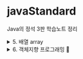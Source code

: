 # javaStandard

Java의 정석 3판 학습노트 정리

<details>
<summary>5. 배열 array</summary>
<div markdown="1">       

## 5. 배열 array

### 1. 배열의 복사

#### 1. for문

      1. 기존 배열 길이 2배
      2. 값 복사

#### 2. System.arraycopy()

      1. 지정된 범위 값들을 한 번에 통째로 복사
      2. 더욱 효율적

### 2. 배열의 활용

#### 1. 총합과 평균

#### 2. 최대값과 최소값

      1. 첫번째 요소로 최대, 최소를 초기화

#### 3. 섞기(shuffle)

      1. 카드섞기
      2. 로또번호 생성
        - 6개 뽑으므로, 인덱스를 0~5까지 반복하면서 임의의 위치에 있는 값과 자리를 바꾼다.
        - 뽑을 때는, 앞에서부터 6개를 뽑으면 된다.(인덱스 0~5)

### 2. String 배열

#### 1. 변경 불가한 객체 (immutable)

      1. '=='가 아닌 equals()로 내용 비교

### 3. 다차원 배열

#### 1. 2차원 배열 선언

      1. int[][] score;
      2. int score[];
      3. int[] score[];
      4. int[][] score = new int[4][3] // 4행 3열

#### 2. 2차원 배열 초기화

      1. int[][] score = new int[][] { {1,2,3}, {4,5,6} };
      2. int[][] score = { {1,2,3}, {4,5,6} }; // new int[][] 생략 가능
      3. int[][] score = {
                            {1,2,3},
                            {4,5,6}
                         };

#### 3. 좌표에 X표 하기

      1. 숫자 1에 문자 '0'을 더하면 문자 '1'이 된다.
      2. println이 1차원 배열을 바로 출력 가능한 경우는, char배열일 때만.

#### 4. 빙고

      1. 2중 반복문 탈출(break 이름 붙이기)
      2. **outer**:
            for(int i = 0; i < n; i++) {
                for(int j = 0; j < n; j++) {
                    ...
                    if () break **outer**; // 2중 반복문 탈출 이름붙이기
                }
            }

#### 5. 단어 맞추기

      1. equals()

</div>
</details>

<details>
<summary>6. 객체지향 프로그래밍 🤩</summary>
<div markdown="1">  

## 6. 객체지향 프로그래밍 (핵심)

### 1. 클래스와 객체

클래스는 단지 객체를 생성하는데 사용될 뿐, 객체 그 자체는 아니다. 클래스를 정의하고 객체를 생성할 때는 어떻게 정의할지 고민할 필요가 없다. 그냥 생성만 하면 된다.

#### 1. 객체와 인스턴스

클래스 -> 인스턴스(객체) : 클래스의 인스턴스화. 이때 이 객체를 그 클래스의 인스턴스라고 한다.

#### 2. 객체의 구성요소 - 속성과 기능

객체를 정의한 것이 클래스이므로, 클래스 안에는 객체의 모든 속성과 기능이 정의되어 있다.

- '속성'(property): **'멤버변수'** (member variable, field)
- '기능'(function): **'메서드'** (method)

      class Tv {
            // member
            String color;
            boolean power;
            int channel;

            // method
            void power() { power = !power; }
            void channelUp() { channel++; }
            void channelDown() { channel--; }
            }

#### 3. 인스턴스 생성과 사용

      Tv t = new Tv();
      t.channel = 7;
      t.channelDown();

#### 4. 객체 배열

      Tv[] tvArr = new Tv[3]; // 참조변수 배열 생성
      // 객체를 생성해서 배열의 각 요소에 저장
      for (int i = 0; i < tvArr.length; i++) {
        tvArr[i] = new Tv();
      }

그러면, 여러 종류의 객체를 하나의 배열에 저장하는 방법은 없을까?? -> '다형성 참고'

#### 5. 클래스의 또 다른 정의

객체지향언어에서는 변수와 함수를 하나의 클래스에 정의하여 서로 관계가 깊은 변수와 함수들을 함께 다룰 수 있게 했다. 그것이 바로 클래스이다. C에서는 문자열을 문자의 배열로 다루지만, Java에서는
String이라는 클래스로 문자열을 다룬다. 문자열을 클래스로 정의한 이유는 문자열과 문자열을 다루는데 필요한 함수들을 함께 묶기 위해서이다.

1. user-defined type  
   primitive type 외에 프로그래머가 관련된 변수들을 묶어 하나의 타입으로 새로 만드는 것을 user-defined type이라 한다. 자바에서는 클래스가 곧 사용자 정의 타입이다.

### 2. 변수와 메서드

#### 1. 변수 종류

- 지역변수
    - 멤버변수 제외한 모든 변수 (메서드, 생성자, 초기화 내부)
- 멤버변수
    - 클래스변수 (공유변수) static O
    - 인스턴스 변수 static X

1. 인스턴스 변수  
   인스턴스마다 고유한 상태를 유지해야 하는 경우
2. 클래스 변수  
   모든 인스턴스가 공통된 값을 유지해야 하는 경우. (해당 변수를 공유해서 사용)
3. 지역 변수  
   블럭 내에서만 사용 가능.

#### 2. 메서드를 사용하는 이유

1. 높은 재사용성 (reusability)  
   한 번 만들어 놓은 메소드는 계속 호출 가능하고, 다른 프로그램에서도 사용이 가능하다.
2. 중복 코드 제거  
   같은 문장이 여러 곳에 반복할 경우, 하나로 묶어 메서드로 만들면 한 문장으로 대체 가능하다. 또한, 변경사항이 발생했을 때도 수정할 부분이 줄어든다. 오류 가능성도 낮아진다.
3. 프로그램의 구조화  
   main메서드는 프로그램의 전체 흐름이 한눈에 들어올 정도로 단순하게 구조화하는 것이 좋다. 프로그램 설계 시 내용이 없는 메서드를 작업단위로 만들어 놓고, 하나씩 완성해가는 것도 좋은 방법이다.

      public static void main(Stirng args[]) { // 메인 메서드 예시
        int[] numArr = new int[10];
      
        initArr(numArr);
        printArr(numArr);
        sortArr(numArr);
        printArr(numArr);
      }

#### 3. JVM 메모리 구조

응용프로그램이 실행되면, JVM은 시스템으로부터 프로그램을 수행하는데 필요한 메모리를 할당받고 JVM은 이 메모리를 용도에 따라 여러 영역으로 나누어 관리한다.
1. Method Area  
프로그램 실행 중 어떤 클래스가 사용되면, JVM은 해당 클래스파일(*.class)을 분석하여 클래스 데이터를 이곳에 저장한다.
이때, 그 클래스의 클래스변수도 함께 생성된다.
2. Heap  
모든 인스턴스가 생성되는 공간.
3. Call Stack (또는 Execution stack)  
메서드 작업에 필요한 메모리 공간을 제공한다. 메서드가 작업을 마치면 할당된 메모리공간은 반환되면서 비워진다.
따라서, call stack을 조사해보면 메서드 간의 호출관계와 현재 수행중인 메서드가 어느 것인지 알 수 있다.
    - 메서드가 호출되면 필요한 만큼 메모리를 스택에 할당받는다.
    - 메서드 수행이 끝나면 메모리를 반환하고 스택에서 pop된다.
    - call stack의 가장 위(top)의 메소드가 현재 실행 중인 메서드이다.
    - 아래 메소드가 바로 위의 메서드를 호출한 메서드이다.

=> Ch06 > CallStackTest 참고

</div>
</details>
